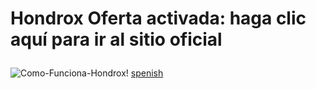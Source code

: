 # Hondrox Oferta activada: haga clic aquí para ir al sitio oficial</a></p>
![Como-Funciona-Hondrox](https://user-images.githubusercontent.com/91243149/134494460-e5492e01-458a-476d-95c0-6e3959f15126.png)!
[spenish](https://user-images.githubusercontent.com/91243149/134494646-80fb4f72-a1c9-46da-872a-383bc9192fc3.png)
